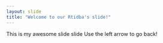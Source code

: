 ```yaml
---
layout: slide
title: "Welcome to our Rtidba's slide!"
---
```

This is my awesome slide slide
Use the left arrow to go back!

